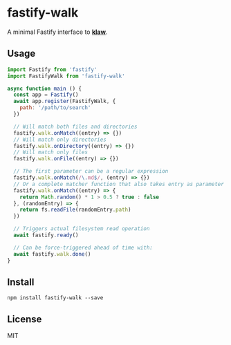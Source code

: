 # fastify-walk

A minimal Fastify interface to [**klaw**](https://github.com/jprichardson/node-klaw).

## Usage

```js
import Fastify from 'fastify'
import FastifyWalk from 'fastify-walk'
```

```js
async function main () {
  const app = Fastify()
  await app.register(FastifyWalk, {
    path: '/path/to/search'
  })
```

```js
  // Will match both files and directories
  fastify.walk.onMatch((entry) => {})
  // Will match only directories
  fastify.walk.onDirectory((entry) => {})  
  // Will match only files
  fastify.walk.onFile((entry) => {})
```

```js
  // The first parameter can be a regular expression
  fastify.walk.onMatch(/\.md$/, (entry) => {})
  // Or a complete matcher function that also takes entry as parameter
  fastify.walk.onMatch((entry) => {
    return Math.random() * 1 > 0.5 ? true : false
  }, (randomEntry) => {
    return fs.readFile(randomEntry.path)
  })
```

```js  
  // Triggers actual filesystem read operation
  await fastify.ready()

  // Can be force-triggered ahead of time with:
  await fastify.walk.done()
}
```

## Install

```
npm install fastify-walk --save
```

## License

MIT
